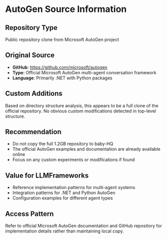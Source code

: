 # AutoGen Source Information

## Repository Type
Public repository clone from Microsoft AutoGen project

## Original Source
- **GitHub**: https://github.com/microsoft/autogen
- **Type**: Official Microsoft AutoGen multi-agent conversation framework
- **Language**: Primarily .NET with Python packages

## Custom Additions
Based on directory structure analysis, this appears to be a full clone of the official repository. No obvious custom modifications detected in top-level structure.

## Recommendation
- Do not copy the full 1.2GB repository to baby-HQ
- The official AutoGen examples and documentation are already available online
- Focus on any custom experiments or modifications if found

## Value for LLMFrameworks
- Reference implementation patterns for multi-agent systems
- Integration patterns for .NET and Python AutoGen
- Configuration examples for different agent types

## Access Pattern
Refer to official Microsoft AutoGen documentation and GitHub repository for implementation details rather than maintaining local copy.